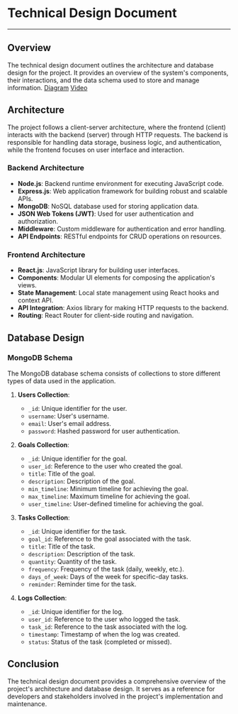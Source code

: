 # Technical Design Document

---

## Overview

The technical design document outlines the architecture and database design for the project. It provides an overview of the system's components, their interactions, and the data schema used to store and manage information.
[Diagram](https://excalidraw.com/#json=x6kRTrLASct--trU3zcfd,SSE4UlOAB09K5_jn2I10Dw)
[Video](https://www.youtube.com/watch?v=dG0jJLYozAY)


## Architecture

The project follows a client-server architecture, where the frontend (client) interacts with the backend (server) through HTTP requests. The backend is responsible for handling data storage, business logic, and authentication, while the frontend focuses on user interface and interaction.

### Backend Architecture

- **Node.js**: Backend runtime environment for executing JavaScript code.
- **Express.js**: Web application framework for building robust and scalable APIs.
- **MongoDB**: NoSQL database used for storing application data.
- **JSON Web Tokens (JWT)**: Used for user authentication and authorization.
- **Middleware**: Custom middleware for authentication and error handling.
- **API Endpoints**: RESTful endpoints for CRUD operations on resources.

### Frontend Architecture

- **React.js**: JavaScript library for building user interfaces.
- **Components**: Modular UI elements for composing the application's views.
- **State Management**: Local state management using React hooks and context API.
- **API Integration**: Axios library for making HTTP requests to the backend.
- **Routing**: React Router for client-side routing and navigation.

## Database Design

### MongoDB Schema

The MongoDB database schema consists of collections to store different types of data used in the application.

1. **Users Collection**:
   - `_id`: Unique identifier for the user.
   - `username`: User's username.
   - `email`: User's email address.
   - `password`: Hashed password for user authentication.

2. **Goals Collection**:
   - `_id`: Unique identifier for the goal.
   - `user_id`: Reference to the user who created the goal.
   - `title`: Title of the goal.
   - `description`: Description of the goal.
   - `min_timeline`: Minimum timeline for achieving the goal.
   - `max_timeline`: Maximum timeline for achieving the goal.
   - `user_timeline`: User-defined timeline for achieving the goal.

3. **Tasks Collection**:
   - `_id`: Unique identifier for the task.
   - `goal_id`: Reference to the goal associated with the task.
   - `title`: Title of the task.
   - `description`: Description of the task.
   - `quantity`: Quantity of the task.
   - `frequency`: Frequency of the task (daily, weekly, etc.).
   - `days_of_week`: Days of the week for specific-day tasks.
   - `reminder`: Reminder time for the task.

4. **Logs Collection**:
   - `_id`: Unique identifier for the log.
   - `user_id`: Reference to the user who logged the task.
   - `task_id`: Reference to the task associated with the log.
   - `timestamp`: Timestamp of when the log was created.
   - `status`: Status of the task (completed or missed).

## Conclusion

The technical design document provides a comprehensive overview of the project's architecture and database design. It serves as a reference for developers and stakeholders involved in the project's implementation and maintenance.

